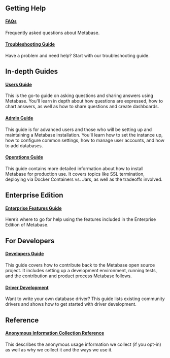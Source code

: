 ## Getting Help

#### [FAQs](faq/start.md)

Frequently asked questions about Metabase.

#### [Troubleshooting Guide](troubleshooting-guide/index.md)
Have a problem and need help? Start with our troubleshooting guide.

## In-depth Guides

#### [Users Guide](users-guide/start.md)
This is the go-to guide on asking questions and sharing answers using Metabase. You'll learn in depth about how questions are expressed, how to chart answers, as well as how to share questions and create dashboards.

#### [Admin Guide](administration-guide/start.md)
This guide is for advanced users and those who will be setting up and maintaining a Metabase installation. You'll learn how to set the instance up, how to configure common settings, how to manage user accounts, and how to add databases.

#### [Operations Guide](operations-guide/start.md)
This guide contains more detailed information about how to install Metabase for production use. It covers topics like SSL termination, deploying via Docker Containers vs. Jars, as well as the tradeoffs involved.


## Enterprise Edition

#### [Enterprise Features Guide](./enterprise-guide/start.md)
Here’s where to go for help using the features included in the Enterprise Edition of Metabase.


## For Developers

#### [Developers Guide](developers-guide.md)
This guide covers how to contribute back to the Metabase open source project. It includes setting up a development environment, running tests, and the contribution and product process Metabase follows.

#### [Driver Development](developers-guide-drivers.md)
Want to write your own database driver? This guide lists existing community drivers and shows how to get started with driver development.

## Reference

#### [Anonymous Information Collection Reference](information-collection.md)
This describes the anonymous usage information we collect (if you opt-in) as well as why we collect it and the ways we use it.
